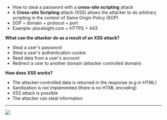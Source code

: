 - How to steal a password with a **cross-site scripting** attack
- A **Cross-site Scripting** attack (XSS) allows the attacker to do arbitrary scripting in the context of Same Origin Policy (SOP)
- SOP = domain + protocol + port
- Example: pluralsight.com + HTTPS + 443

**What can the attacker do as a result of an XSS attack?**
- Steal a user's password
- Steal a user's authentication cookie
- Read data from a user's account
- Redirect a user to another domain (attacker controlled domain)

**How does XSS works?**
- The attacker-controlled data is returned in the response (e.g in HTML)
- Sanitization is not implemented (there is no HTML encoding)
- XSS attack is possible
- The attacker can steal information

---
![](./img/xss.png)